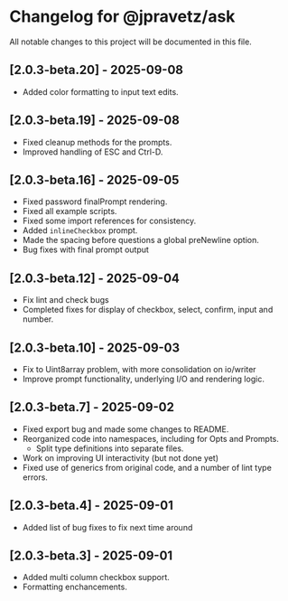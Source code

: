 # Changelog for @jpravetz/ask

All notable changes to this project will be documented in this file.

## [2.0.3-beta.20] - 2025-09-08

- Added color formatting to input text edits.

## [2.0.3-beta.19] - 2025-09-08

- Fixed cleanup methods for the prompts.
- Improved handling of ESC and Ctrl-D.

## [2.0.3-beta.16] - 2025-09-05

- Fixed password finalPrompt rendering.
- Fixed all example scripts.
- Fixed some import references for consistency.
- Added `inlineCheckbox` prompt.
- Made the spacing before questions a global preNewline option.
- Bug fixes with final prompt output

## [2.0.3-beta.12] - 2025-09-04

- Fix lint and check bugs
- Completed fixes for display of checkbox, select, confirm, input and number.

## [2.0.3-beta.10] - 2025-09-03

- Fix to Uint8array problem, with more consolidation on io/writer
- Improve prompt functionality, underlying I/O and rendering logic.

## [2.0.3-beta.7] - 2025-09-02

- Fixed export bug and made some changes to README.
- Reorganized code into namespaces, including for Opts and Prompts.
  - Split type definitions into separate files.
- Work on improving UI interactivity (but not done yet)
- Fixed use of generics from original code, and a number of lint type errors.

## [2.0.3-beta.4] - 2025-09-01

- Added list of bug fixes to fix next time around

## [2.0.3-beta.3] - 2025-09-01

- Added multi column checkbox support.
- Formatting enchancements.
